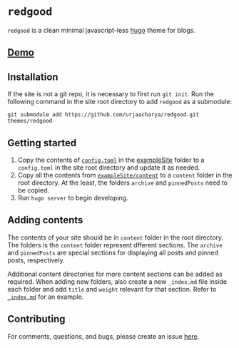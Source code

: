 # `redgood`

`redgood` is a clean minimal javascript-less [hugo](https://gohugo.io/) theme for blogs. 

## [Demo](https://redgood.netlify.app/)

## Installation

If the site is not a git repo, it is necessary to first run `git init`. Run the following command in the site root directory to add `redgood` as a submodule:

    git submodule add https://github.com/urjaacharya/redgood.git themes/redgood


## Getting started

1. Copy the contents of [`config.toml`](https://github.com/urjaacharya/redgood/blob/master/exampleSite/config.toml) in the [exampleSite](https://github.com/urjaacharya/redgood/tree/master/exampleSite) folder to a `config.toml` in the site root directory and update it as needed.
2. Copy all the contents from [`exampleSite/content`](https://github.com/urjaacharya/redgood/tree/master/exampleSite/content) to a `content` folder in the root directory. At the least, the folders `archive` and `pinnedPosts` need to be copied.
3. Run `hugo server` to begin developing.

## Adding contents

The contents of your site should be in `content` folder in the root directory. The folders is the `content` folder represent dfferent sections. The `archive` and `pinnedPosts` are special sections for displaying all posts and pinned posts, respectively.

Additional content directories for more content sections can be added as required. When adding new folders, also create a new  `_index.md` file inside each folder and add `title` and `weight` relevant for that section. Refer to [`_index.md`](https://github.com/urjaacharya/redgood/blob/master/exampleSite/content/post/_index.md) for an example.

## Contributing

For comments, questions, and bugs, please create an issue [here](https://github.com/urjaacharya/redgood/issues).




